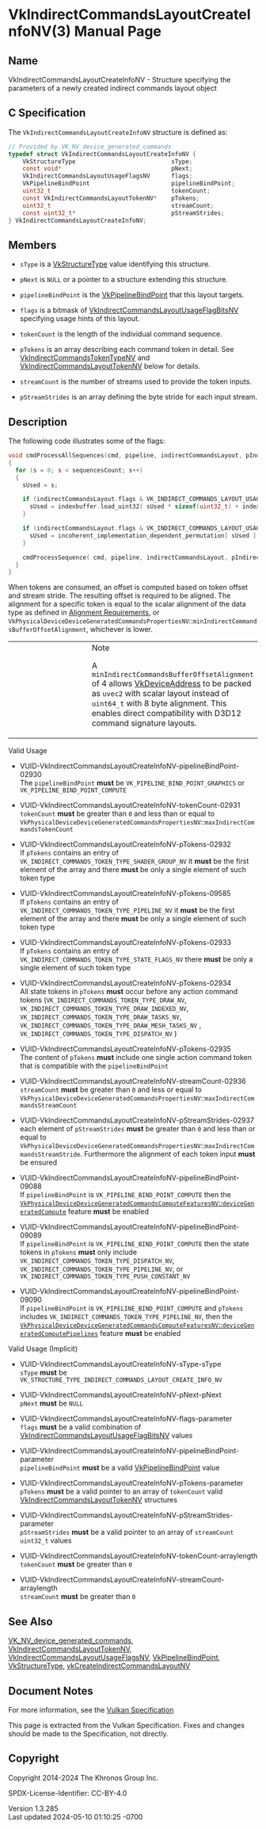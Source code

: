 # VkIndirectCommandsLayoutCreateInfoNV(3) Manual Page

## Name

VkIndirectCommandsLayoutCreateInfoNV - Structure specifying the
parameters of a newly created indirect commands layout object



## <a href="#_c_specification" class="anchor"></a>C Specification

The `VkIndirectCommandsLayoutCreateInfoNV` structure is defined as:

``` c
// Provided by VK_NV_device_generated_commands
typedef struct VkIndirectCommandsLayoutCreateInfoNV {
    VkStructureType                           sType;
    const void*                               pNext;
    VkIndirectCommandsLayoutUsageFlagsNV      flags;
    VkPipelineBindPoint                       pipelineBindPoint;
    uint32_t                                  tokenCount;
    const VkIndirectCommandsLayoutTokenNV*    pTokens;
    uint32_t                                  streamCount;
    const uint32_t*                           pStreamStrides;
} VkIndirectCommandsLayoutCreateInfoNV;
```

## <a href="#_members" class="anchor"></a>Members

- `sType` is a [VkStructureType](https://registry.khronos.org/vulkan/specs/1.3-extensions/man/html/VkStructureType.html) value identifying
  this structure.

- `pNext` is `NULL` or a pointer to a structure extending this
  structure.

- `pipelineBindPoint` is the
  [VkPipelineBindPoint](https://registry.khronos.org/vulkan/specs/1.3-extensions/man/html/VkPipelineBindPoint.html) that this layout
  targets.

- `flags` is a bitmask of
  [VkIndirectCommandsLayoutUsageFlagBitsNV](https://registry.khronos.org/vulkan/specs/1.3-extensions/man/html/VkIndirectCommandsLayoutUsageFlagBitsNV.html)
  specifying usage hints of this layout.

- `tokenCount` is the length of the individual command sequence.

- `pTokens` is an array describing each command token in detail. See
  [VkIndirectCommandsTokenTypeNV](https://registry.khronos.org/vulkan/specs/1.3-extensions/man/html/VkIndirectCommandsTokenTypeNV.html)
  and
  [VkIndirectCommandsLayoutTokenNV](https://registry.khronos.org/vulkan/specs/1.3-extensions/man/html/VkIndirectCommandsLayoutTokenNV.html)
  below for details.

- `streamCount` is the number of streams used to provide the token
  inputs.

- `pStreamStrides` is an array defining the byte stride for each input
  stream.

## <a href="#_description" class="anchor"></a>Description

The following code illustrates some of the flags:

``` c
void cmdProcessAllSequences(cmd, pipeline, indirectCommandsLayout, pIndirectCommandsTokens, sequencesCount, indexbuffer, indexbufferOffset)
{
  for (s = 0; s < sequencesCount; s++)
  {
    sUsed = s;

    if (indirectCommandsLayout.flags & VK_INDIRECT_COMMANDS_LAYOUT_USAGE_INDEXED_SEQUENCES_BIT_NV) {
      sUsed = indexbuffer.load_uint32( sUsed * sizeof(uint32_t) + indexbufferOffset);
    }

    if (indirectCommandsLayout.flags & VK_INDIRECT_COMMANDS_LAYOUT_USAGE_UNORDERED_SEQUENCES_BIT_NV) {
      sUsed = incoherent_implementation_dependent_permutation[ sUsed ];
    }

    cmdProcessSequence( cmd, pipeline, indirectCommandsLayout, pIndirectCommandsTokens, sUsed );
  }
}
```

When tokens are consumed, an offset is computed based on token offset
and stream stride. The resulting offset is required to be aligned. The
alignment for a specific token is equal to the scalar alignment of the
data type as defined in <a
href="https://registry.khronos.org/vulkan/specs/1.3-extensions/html/vkspec.html#interfaces-alignment-requirements"
target="_blank" rel="noopener">Alignment Requirements</a>, or
`VkPhysicalDeviceDeviceGeneratedCommandsPropertiesNV`::`minIndirectCommandsBufferOffsetAlignment`,
whichever is lower.

<table>
<colgroup>
<col style="width: 50%" />
<col style="width: 50%" />
</colgroup>
<tbody>
<tr class="odd">
<td class="icon"><em></em></td>
<td class="content">Note
<p>A <code>minIndirectCommandsBufferOffsetAlignment</code> of 4 allows
<a href="VkDeviceAddress.html">VkDeviceAddress</a> to be packed as
<code>uvec2</code> with scalar layout instead of <code>uint64_t</code>
with 8 byte alignment. This enables direct compatibility with D3D12
command signature layouts.</p></td>
</tr>
</tbody>
</table>

Valid Usage

- <a
  href="#VUID-VkIndirectCommandsLayoutCreateInfoNV-pipelineBindPoint-02930"
  id="VUID-VkIndirectCommandsLayoutCreateInfoNV-pipelineBindPoint-02930"></a>
  VUID-VkIndirectCommandsLayoutCreateInfoNV-pipelineBindPoint-02930  
  The `pipelineBindPoint` **must** be `VK_PIPELINE_BIND_POINT_GRAPHICS`
  or `VK_PIPELINE_BIND_POINT_COMPUTE`

- <a href="#VUID-VkIndirectCommandsLayoutCreateInfoNV-tokenCount-02931"
  id="VUID-VkIndirectCommandsLayoutCreateInfoNV-tokenCount-02931"></a>
  VUID-VkIndirectCommandsLayoutCreateInfoNV-tokenCount-02931  
  `tokenCount` **must** be greater than `0` and less than or equal to
  `VkPhysicalDeviceDeviceGeneratedCommandsPropertiesNV`::`maxIndirectCommandsTokenCount`

- <a href="#VUID-VkIndirectCommandsLayoutCreateInfoNV-pTokens-02932"
  id="VUID-VkIndirectCommandsLayoutCreateInfoNV-pTokens-02932"></a>
  VUID-VkIndirectCommandsLayoutCreateInfoNV-pTokens-02932  
  If `pTokens` contains an entry of
  `VK_INDIRECT_COMMANDS_TOKEN_TYPE_SHADER_GROUP_NV` it **must** be the
  first element of the array and there **must** be only a single element
  of such token type

- <a href="#VUID-VkIndirectCommandsLayoutCreateInfoNV-pTokens-09585"
  id="VUID-VkIndirectCommandsLayoutCreateInfoNV-pTokens-09585"></a>
  VUID-VkIndirectCommandsLayoutCreateInfoNV-pTokens-09585  
  If `pTokens` contains an entry of
  `VK_INDIRECT_COMMANDS_TOKEN_TYPE_PIPELINE_NV` it **must** be the first
  element of the array and there **must** be only a single element of
  such token type

- <a href="#VUID-VkIndirectCommandsLayoutCreateInfoNV-pTokens-02933"
  id="VUID-VkIndirectCommandsLayoutCreateInfoNV-pTokens-02933"></a>
  VUID-VkIndirectCommandsLayoutCreateInfoNV-pTokens-02933  
  If `pTokens` contains an entry of
  `VK_INDIRECT_COMMANDS_TOKEN_TYPE_STATE_FLAGS_NV` there **must** be
  only a single element of such token type

- <a href="#VUID-VkIndirectCommandsLayoutCreateInfoNV-pTokens-02934"
  id="VUID-VkIndirectCommandsLayoutCreateInfoNV-pTokens-02934"></a>
  VUID-VkIndirectCommandsLayoutCreateInfoNV-pTokens-02934  
  All state tokens in `pTokens` **must** occur before any action command
  tokens (`VK_INDIRECT_COMMANDS_TOKEN_TYPE_DRAW_NV`,
  `VK_INDIRECT_COMMANDS_TOKEN_TYPE_DRAW_INDEXED_NV`,
  `VK_INDIRECT_COMMANDS_TOKEN_TYPE_DRAW_TASKS_NV`,
  `VK_INDIRECT_COMMANDS_TOKEN_TYPE_DRAW_MESH_TASKS_NV` ,
  `VK_INDIRECT_COMMANDS_TOKEN_TYPE_DISPATCH_NV` )

- <a href="#VUID-VkIndirectCommandsLayoutCreateInfoNV-pTokens-02935"
  id="VUID-VkIndirectCommandsLayoutCreateInfoNV-pTokens-02935"></a>
  VUID-VkIndirectCommandsLayoutCreateInfoNV-pTokens-02935  
  The content of `pTokens` **must** include one single action command
  token that is compatible with the `pipelineBindPoint`

- <a href="#VUID-VkIndirectCommandsLayoutCreateInfoNV-streamCount-02936"
  id="VUID-VkIndirectCommandsLayoutCreateInfoNV-streamCount-02936"></a>
  VUID-VkIndirectCommandsLayoutCreateInfoNV-streamCount-02936  
  `streamCount` **must** be greater than `0` and less or equal to
  `VkPhysicalDeviceDeviceGeneratedCommandsPropertiesNV`::`maxIndirectCommandsStreamCount`

- <a
  href="#VUID-VkIndirectCommandsLayoutCreateInfoNV-pStreamStrides-02937"
  id="VUID-VkIndirectCommandsLayoutCreateInfoNV-pStreamStrides-02937"></a>
  VUID-VkIndirectCommandsLayoutCreateInfoNV-pStreamStrides-02937  
  each element of `pStreamStrides` **must** be greater than `0` and less
  than or equal to
  `VkPhysicalDeviceDeviceGeneratedCommandsPropertiesNV`::`maxIndirectCommandsStreamStride`.
  Furthermore the alignment of each token input **must** be ensured

- <a
  href="#VUID-VkIndirectCommandsLayoutCreateInfoNV-pipelineBindPoint-09088"
  id="VUID-VkIndirectCommandsLayoutCreateInfoNV-pipelineBindPoint-09088"></a>
  VUID-VkIndirectCommandsLayoutCreateInfoNV-pipelineBindPoint-09088  
  If `pipelineBindPoint` is `VK_PIPELINE_BIND_POINT_COMPUTE` then the <a
  href="https://registry.khronos.org/vulkan/specs/1.3-extensions/html/vkspec.html#features-deviceGeneratedCompute"
  target="_blank"
  rel="noopener"><code>VkPhysicalDeviceDeviceGeneratedCommandsComputeFeaturesNV</code>::<code>deviceGeneratedCompute</code></a>
  feature **must** be enabled

- <a
  href="#VUID-VkIndirectCommandsLayoutCreateInfoNV-pipelineBindPoint-09089"
  id="VUID-VkIndirectCommandsLayoutCreateInfoNV-pipelineBindPoint-09089"></a>
  VUID-VkIndirectCommandsLayoutCreateInfoNV-pipelineBindPoint-09089  
  If `pipelineBindPoint` is `VK_PIPELINE_BIND_POINT_COMPUTE` then the
  state tokens in `pTokens` **must** only include
  `VK_INDIRECT_COMMANDS_TOKEN_TYPE_DISPATCH_NV`,
  `VK_INDIRECT_COMMANDS_TOKEN_TYPE_PIPELINE_NV`, or
  `VK_INDIRECT_COMMANDS_TOKEN_TYPE_PUSH_CONSTANT_NV`

- <a
  href="#VUID-VkIndirectCommandsLayoutCreateInfoNV-pipelineBindPoint-09090"
  id="VUID-VkIndirectCommandsLayoutCreateInfoNV-pipelineBindPoint-09090"></a>
  VUID-VkIndirectCommandsLayoutCreateInfoNV-pipelineBindPoint-09090  
  If `pipelineBindPoint` is `VK_PIPELINE_BIND_POINT_COMPUTE` and
  `pTokens` includes `VK_INDIRECT_COMMANDS_TOKEN_TYPE_PIPELINE_NV`, then
  the <a
  href="https://registry.khronos.org/vulkan/specs/1.3-extensions/html/vkspec.html#features-deviceGeneratedComputePipelines"
  target="_blank"
  rel="noopener"><code>VkPhysicalDeviceDeviceGeneratedCommandsComputeFeaturesNV</code>::<code>deviceGeneratedComputePipelines</code></a>
  feature **must** be enabled

Valid Usage (Implicit)

- <a href="#VUID-VkIndirectCommandsLayoutCreateInfoNV-sType-sType"
  id="VUID-VkIndirectCommandsLayoutCreateInfoNV-sType-sType"></a>
  VUID-VkIndirectCommandsLayoutCreateInfoNV-sType-sType  
  `sType` **must** be
  `VK_STRUCTURE_TYPE_INDIRECT_COMMANDS_LAYOUT_CREATE_INFO_NV`

- <a href="#VUID-VkIndirectCommandsLayoutCreateInfoNV-pNext-pNext"
  id="VUID-VkIndirectCommandsLayoutCreateInfoNV-pNext-pNext"></a>
  VUID-VkIndirectCommandsLayoutCreateInfoNV-pNext-pNext  
  `pNext` **must** be `NULL`

- <a href="#VUID-VkIndirectCommandsLayoutCreateInfoNV-flags-parameter"
  id="VUID-VkIndirectCommandsLayoutCreateInfoNV-flags-parameter"></a>
  VUID-VkIndirectCommandsLayoutCreateInfoNV-flags-parameter  
  `flags` **must** be a valid combination of
  [VkIndirectCommandsLayoutUsageFlagBitsNV](https://registry.khronos.org/vulkan/specs/1.3-extensions/man/html/VkIndirectCommandsLayoutUsageFlagBitsNV.html)
  values

- <a
  href="#VUID-VkIndirectCommandsLayoutCreateInfoNV-pipelineBindPoint-parameter"
  id="VUID-VkIndirectCommandsLayoutCreateInfoNV-pipelineBindPoint-parameter"></a>
  VUID-VkIndirectCommandsLayoutCreateInfoNV-pipelineBindPoint-parameter  
  `pipelineBindPoint` **must** be a valid
  [VkPipelineBindPoint](https://registry.khronos.org/vulkan/specs/1.3-extensions/man/html/VkPipelineBindPoint.html) value

- <a href="#VUID-VkIndirectCommandsLayoutCreateInfoNV-pTokens-parameter"
  id="VUID-VkIndirectCommandsLayoutCreateInfoNV-pTokens-parameter"></a>
  VUID-VkIndirectCommandsLayoutCreateInfoNV-pTokens-parameter  
  `pTokens` **must** be a valid pointer to an array of `tokenCount`
  valid
  [VkIndirectCommandsLayoutTokenNV](https://registry.khronos.org/vulkan/specs/1.3-extensions/man/html/VkIndirectCommandsLayoutTokenNV.html)
  structures

- <a
  href="#VUID-VkIndirectCommandsLayoutCreateInfoNV-pStreamStrides-parameter"
  id="VUID-VkIndirectCommandsLayoutCreateInfoNV-pStreamStrides-parameter"></a>
  VUID-VkIndirectCommandsLayoutCreateInfoNV-pStreamStrides-parameter  
  `pStreamStrides` **must** be a valid pointer to an array of
  `streamCount` `uint32_t` values

- <a
  href="#VUID-VkIndirectCommandsLayoutCreateInfoNV-tokenCount-arraylength"
  id="VUID-VkIndirectCommandsLayoutCreateInfoNV-tokenCount-arraylength"></a>
  VUID-VkIndirectCommandsLayoutCreateInfoNV-tokenCount-arraylength  
  `tokenCount` **must** be greater than `0`

- <a
  href="#VUID-VkIndirectCommandsLayoutCreateInfoNV-streamCount-arraylength"
  id="VUID-VkIndirectCommandsLayoutCreateInfoNV-streamCount-arraylength"></a>
  VUID-VkIndirectCommandsLayoutCreateInfoNV-streamCount-arraylength  
  `streamCount` **must** be greater than `0`

## <a href="#_see_also" class="anchor"></a>See Also

[VK_NV_device_generated_commands](https://registry.khronos.org/vulkan/specs/1.3-extensions/man/html/VK_NV_device_generated_commands.html),
[VkIndirectCommandsLayoutTokenNV](https://registry.khronos.org/vulkan/specs/1.3-extensions/man/html/VkIndirectCommandsLayoutTokenNV.html),
[VkIndirectCommandsLayoutUsageFlagsNV](https://registry.khronos.org/vulkan/specs/1.3-extensions/man/html/VkIndirectCommandsLayoutUsageFlagsNV.html),
[VkPipelineBindPoint](https://registry.khronos.org/vulkan/specs/1.3-extensions/man/html/VkPipelineBindPoint.html),
[VkStructureType](https://registry.khronos.org/vulkan/specs/1.3-extensions/man/html/VkStructureType.html),
[vkCreateIndirectCommandsLayoutNV](https://registry.khronos.org/vulkan/specs/1.3-extensions/man/html/vkCreateIndirectCommandsLayoutNV.html)

## <a href="#_document_notes" class="anchor"></a>Document Notes

For more information, see the <a
href="https://registry.khronos.org/vulkan/specs/1.3-extensions/html/vkspec.html#VkIndirectCommandsLayoutCreateInfoNV"
target="_blank" rel="noopener">Vulkan Specification</a>

This page is extracted from the Vulkan Specification. Fixes and changes
should be made to the Specification, not directly.

## <a href="#_copyright" class="anchor"></a>Copyright

Copyright 2014-2024 The Khronos Group Inc.

SPDX-License-Identifier: CC-BY-4.0

Version 1.3.285  
Last updated 2024-05-10 01:10:25 -0700
